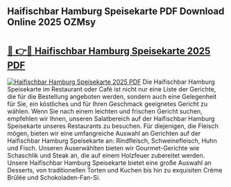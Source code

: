 ## Haifischbar Hamburg Speisekarte PDF Download Online 2025 OZMsy

# <h2><a href="http://gc8er9h.nevu.top/?p=Haifischbar+Hamburg+Speisekarte">🔗 👉🔴 Haifischbar Hamburg Speisekarte 2025 PDF</a></h2>

[![Haifischbar Hamburg Speisekarte 2025 PDF](https://i.imgur.com/dBaPXMq.png)](http://gc8er9h.nevu.top/?p=Haifischbar+Hamburg+Speisekarte)
Die Haifischbar Hamburg Speisekarte im Restaurant oder Café ist nicht nur eine Liste der Gerichte, die für die Bestellung angeboten werden, sondern auch eine Gelegenheit für Sie, ein köstliches und für Ihren Geschmack geeignetes Gericht zu wählen. Wenn Sie nach einem leichten und frischen Gericht suchen, empfehlen wir Ihnen, unseren Salatbereich auf der Haifischbar Hamburg Speisekarte unseres Restaurants zu besuchen. Für diejenigen, die Fleisch mögen, bieten wir eine umfangreiche Auswahl an Gerichten auf der Haifischbar Hamburg Speisekarte an: Rindfleisch, Schweinefleisch, Huhn und Fisch. Unseren Auserwählten bieten wir Gourmet-Gerichte wie Schaschlik und Steak an, die auf einem Holzfeuer zubereitet werden. Unsere Haifischbar Hamburg Speisekarte bietet eine große Auswahl an Desserts, von traditionellen Torten und Kuchen bis hin zu exquisiten Crème Brûlée und Schokoladen-Fan-Si.
